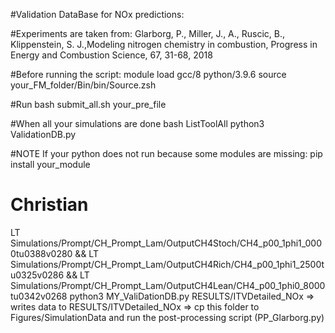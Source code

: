 #Validation DataBase for NOx predictions: 

#Experiments are taken from: 
Glarborg, P., Miller, J., A., Ruscic, B., Klippenstein, S. J.,Modeling nitrogen chemistry in combustion, Progress in Energy and Combustion Science, 67, 31-68, 2018 


#Before running the script: 
module load gcc/8 python/3.9.6 
source your_FM_folder/Bin/bin/Source.zsh 

#Run 
bash submit_all.sh your_pre_file
 
#When all your simulations are done 
bash ListToolAll 
python3 ValidationDB.py 

#NOTE
If your python does not run because some modules are missing:
pip install your_module 

# Christian
LT Simulations/Prompt/CH_Prompt_Lam/OutputCH4Stoch/CH4_p00_1phi1_0000tu0388v0280 && LT Simulations/Prompt/CH_Prompt_Lam/OutputCH4Rich/CH4_p00_1phi1_2500tu0325v0286 && LT Simulations/Prompt/CH_Prompt_Lam/OutputCH4Lean/CH4_p00_1phi0_8000tu0342v0268
python3 MY_ValiDationDB.py RESULTS/ITVDetailed_NOx
=> writes data to RESULTS/ITVDetailed_NOx
=> cp this folder to Figures/SimulationData and run the post-processing script (PP_Glarborg.py)
